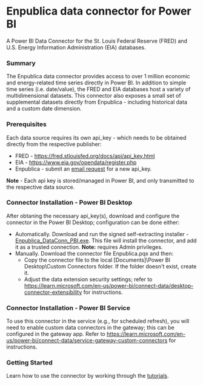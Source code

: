 # Enpublica data connector for Power BI
A Power BI Data Connector for the St. Louis Federal Reserve (FRED) and U.S. Energy Information Administration (EIA) databases.

### Summary
The Enpublica data connector provides access to over 1 million economic and energy-related time series directly in Power BI.  In addition to simple time series (i.e. date/value), the FRED and EIA databases host a variety of multidimensional datasets.  This connector also exposes a small set of supplemental datasets directly from Enpublica - including historical data and a custom date dimension.

### Prerequisites
Each data source requires its own api_key - which needs to be obtained directly from the respective publisher:
* FRED - https://fred.stlouisfed.org/docs/api/api_key.html
* EIA - https://www.eia.gov/opendata/register.php
* Enpublica - submit an <a href="mailto:api_key_request@enpublica.com?subject=New%20api_key%20request&body=I%20would%20like%20to%20request%20a%20new%20api_key%20for%20Enpublica%20datasets.">email request</a> for a new api_key.

**Note** - Each api key is stored/managed in Power BI, and only transmitted to the respective data source.

### Connector Installation - Power BI Desktop
After obtaning the necessary api_key(s), download and configure the connector in the Power BI Desktop; configuration can be done either:
* Automatically.  Download and run the signed self-extracting installer - <a href="https://github.com/tylerchessman/PBI_FRED_EIA/raw/main/Enpublica_DataConn_PBI.exe">Enpublica_DataConn_PBI.exe</a>.  This file will install the connector, and add it as a trusted connection. **Note:** requires Admin privileges.
* Manually.  Download the connector file Enpublica.pqx and then:
    * Copy the connector file to the local [Documents]\Power BI Desktop\Custom Connectors folder. If the folder doesn't exist, create it.
    * Adjust the data extension security settings; refer to https://learn.microsoft.com/en-us/power-bi/connect-data/desktop-connector-extensibility for instructions.

### Connector Installation - Power BI Service
To use this connector in the service (e.g., for scheduled refresh), you will need to enable custom data connectors in the gateway; this can be configured in the gateway app. Refer to https://learn.microsoft.com/en-us/power-bi/connect-data/service-gateway-custom-connectors for instructions.

### Getting Started
Learn how to use the connector by working through the <a href="./Tutorials">tutorials</a>.



